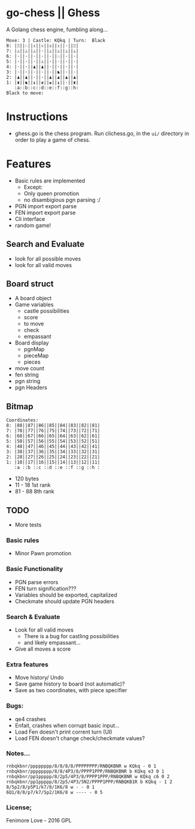 # go-chess || Ghess
A Golang chess engine, fumbling along...

    Move: 3 | Castle: KQkq | Turn:  Black
    8: |♖||♘||♗||♕||♔||♗||·||♖|
    7: |♙||♙||♙||·||♙||♙||♙||♙|
    6: |·||·||·||·||·||♘||·||·|
    5: |·||·||·||♙||·||·||·||·|
    4: |·||·||♟||♟||·||·||·||·|
    3: |·||·||·||·||·||♞||·||·|
    2: |♟||♟||·||·||♟||♟||♟||♟|
    1: |♜||♞||♝||♛||♚||♝||·||♜|
       :a::b::c::d::e::f::g::h:
    Black to move: 

# Instructions
- ghess.go is the chess program. Run clichess.go, in the `ui/` directory in order to play a game of chess.


# Features
- Basic rules are implemented
  * Except:
  * Only queen promotion
  * no disambigious pgn parsing :/
- PGN import export parse
- FEN import export parse
- Cli interface
- random game!

## Search and Evaluate

- look for all possible moves
- look for all valid moves

## Board struct
- A board object
- Game variables
  * castle possibilities
  * score
  * to move
  * check
  * empassant
- Board display
  * pgnMap
  * pieceMap
  * pieces
- move count
- fen string
- pgn string
- pgn Headers

## Bitmap

    Coordinates:
    8: |88||87||86||85||84||83||82||81|
    7: |78||77||76||75||74||73||72||71|
    6: |68||67||66||65||64||63||62||61|
    5: |58||57||56||55||54||53||52||51|
    4: |48||47||46||45||44||43||42||41|
    3: |38||37||36||35||34||33||32||31|
    2: |28||27||26||25||24||23||22||21|
    1: |18||17||16||15||14||13||12||11|
       :a ::b ::c ::d ::e ::f ::g ::h :

- 120 bytes
- 11 - 18 1st rank
- 81 - 88 8th rank


## TODO

- More tests

### Basic rules

- Minor Pawn promotion

### Basic Functionality

- PGN parse errors
- FEN turn signification???
- Variables should be exported, capitalized
- Checkmate should update PGN headers

### Search & Evaluate

- Look for all valid moves
   * There is a bug for castling possibilities
   * and likely empassant...
- Give all moves a score

### Extra features

- Move history/ Undo
- Save game history to board (not automatic)?
- Save as two coordinates, with piece specifier

### Bugs:

- qe4 crashes
- Enfait, crashes when corrupt basic input...
- Load Fen doesn't print corrent turn (UI)
- Load FEN doesn't change check/checkmate values?


### Notes...

    rnbqkbnr/pppppppp/8/8/8/8/PPPPPPPP/RNBQKBNR w KQkq - 0 1
    rnbqkbnr/pppppppp/8/8/4P3/8/PPPP1PPP/RNBQKBNR b KQkq e3 0 1
    rnbqkbnr/pp1ppppp/8/2p5/4P3/8/PPPP1PPP/RNBQKBNR w KQkq c6 0 2
    rnbqkbnr/pp1ppppp/8/2p5/4P3/5N2/PPPP1PPP/RNBQKB1R b KQkq - 1 2
	8/5p2/8/p5P1/k7/8/1K6/8 w - - 0 1
	6Q1/8/8/p7/k7/5p2/1K6/8 w ---- - 0 5


### License;

Fenimore Love - 2016
GPL
